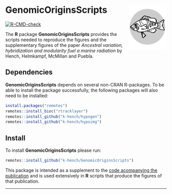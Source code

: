 # GenomicOriginsScripts <img src="man/figures/logo.png" align="right" alt="" width="120" />

<!-- badges: start -->
[![R-CMD-check](https://github.com/k-hench/GenomicOriginsScripts/workflows/R-CMD-check/badge.svg)](https://github.com/k-hench/GenomicOriginsScripts/actions)
<!-- badges: end -->

The **R** package **GenomicOriginsScripts** provides the scripts needed to reproduce the figures and the supplementary figures of the paper *Ancestral variation, hybridization and modularity fuel a marine radiation* by Hench, Helmkampf, McMillan and Puebla.

## Dependencies 

**GenomicOriginsScripts** depends on several non-CRAN R-packages.
To be able to install the package successfully, the following packages will also need to be installed:

```r
install.packages("remotes")
remotes::install_bioc("rtracklayer")
remotes::install_github("k-hench/hypogen")
remotes::install_github("k-hench/hypoimg")
```


## Install

To install **GenomicOriginsScripts** please run:

```r
remotes::install_github("k-hench/GenomicOriginsScripts")
```

This package is intended as a supplement to the [code acompanying the publication](https://k-hench.github.io/chapter2/) and is used extensively in **R** scripts that produce the figures of that publication.

---
